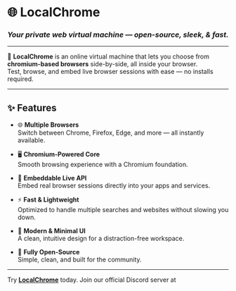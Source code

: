 # **🌐 LocalChrome**
### *Your private web virtual machine — open-source, sleek, & fast.*  

---

🚀 **LocalChrome** is an online virtual machine that lets you choose from **chromium-based browsers** side-by-side, all inside your browser.  
Test, browse, and embed live browser sessions with ease — no installs required.  

---

## ✨ Features
- 🌐 **Multiple Browsers**  
  Switch between Chrome, Firefox, Edge, and more — all instantly available.  

- 🖥️ **Chromium-Powered Core**  
  Smooth browsing experience with a Chromium foundation.  

- 🔗 **Embeddable Live API**  
  Embed real browser sessions directly into your apps and services.  

- ⚡ **Fast & Lightweight**  
  Optimized to handle multiple searches and websites without slowing you down.  

- 🎨 **Modern & Minimal UI**  
  A clean, intuitive design for a distraction-free workspace.  

- 📖 **Fully Open-Source**  
  Simple, clean, and built for the community.  

---

Try [**LocalChrome**](https://lcrm.dev) today. 
Join our official Discord server at 
  

